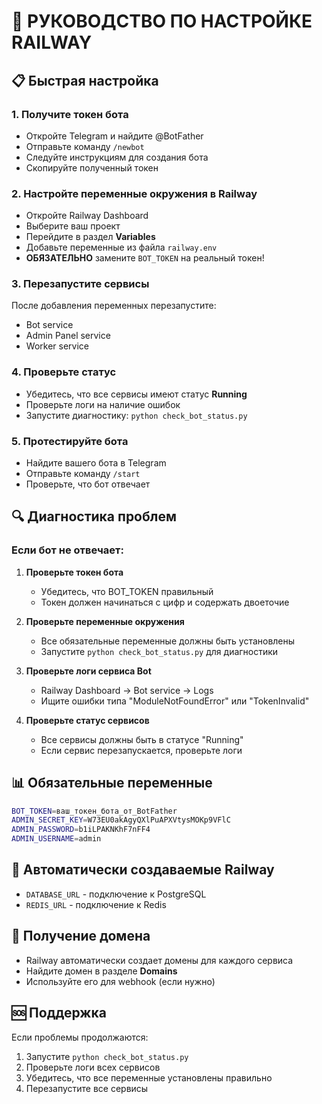 # 🚀 РУКОВОДСТВО ПО НАСТРОЙКЕ RAILWAY

## 📋 Быстрая настройка

### 1. Получите токен бота
- Откройте Telegram и найдите @BotFather
- Отправьте команду `/newbot`
- Следуйте инструкциям для создания бота
- Скопируйте полученный токен

### 2. Настройте переменные окружения в Railway
- Откройте Railway Dashboard
- Выберите ваш проект
- Перейдите в раздел **Variables**
- Добавьте переменные из файла `railway.env`
- **ОБЯЗАТЕЛЬНО** замените `BOT_TOKEN` на реальный токен!

### 3. Перезапустите сервисы
После добавления переменных перезапустите:
- Bot service
- Admin Panel service  
- Worker service

### 4. Проверьте статус
- Убедитесь, что все сервисы имеют статус **Running**
- Проверьте логи на наличие ошибок
- Запустите диагностику: `python check_bot_status.py`

### 5. Протестируйте бота
- Найдите вашего бота в Telegram
- Отправьте команду `/start`
- Проверьте, что бот отвечает

## 🔍 Диагностика проблем

### Если бот не отвечает:

1. **Проверьте токен бота**
   - Убедитесь, что BOT_TOKEN правильный
   - Токен должен начинаться с цифр и содержать двоеточие

2. **Проверьте переменные окружения**
   - Все обязательные переменные должны быть установлены
   - Запустите `python check_bot_status.py` для диагностики

3. **Проверьте логи сервиса Bot**
   - Railway Dashboard → Bot service → Logs
   - Ищите ошибки типа "ModuleNotFoundError" или "TokenInvalid"

4. **Проверьте статус сервисов**
   - Все сервисы должны быть в статусе "Running"
   - Если сервис перезапускается, проверьте логи

## 📊 Обязательные переменные

```bash
BOT_TOKEN=ваш_токен_бота_от_BotFather
ADMIN_SECRET_KEY=W73EU0akAgyQXlPuAPXVtysMOKp9VFlC
ADMIN_PASSWORD=b1iLPAKNKhF7nFF4
ADMIN_USERNAME=admin
```

## 🔧 Автоматически создаваемые Railway

- `DATABASE_URL` - подключение к PostgreSQL
- `REDIS_URL` - подключение к Redis

## 📱 Получение домена

- Railway автоматически создает домены для каждого сервиса
- Найдите домен в разделе **Domains**
- Используйте его для webhook (если нужно)

## 🆘 Поддержка

Если проблемы продолжаются:
1. Запустите `python check_bot_status.py`
2. Проверьте логи всех сервисов
3. Убедитесь, что все переменные установлены правильно
4. Перезапустите все сервисы
